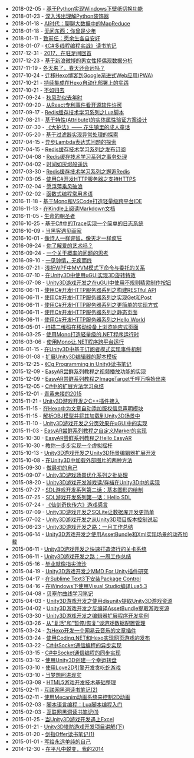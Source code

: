 * 2018-02-05 - [基于Python实现Windows下壁纸切换功能](https://qinyuanpei.github.io/2018/02/05/a-python-driven-wallpaper-tool-on-windows.html)
* 2018-01-23 - [深入浅出理解Python装饰器](https://qinyuanpei.github.io/2018/01/23/have-a-better-understanding-for-decorator-of-python.html)
* 2018-01-18 - [AI时代：聊聊大数据中的MapReduce](https://qinyuanpei.github.io/2018/01/19/talk-about-mapreduce-of-big-data-in-ai-time.html)
* 2018-01-18 - [无问东西：你曾是少年](https://qinyuanpei.github.io/2018/01/19/forever-young-like-you.html)
* 2018-01-11 - [致前任：愿余生各自安好](https://qinyuanpei.github.io/2018/01/12/wish-the-rest-of-your-life-to-be-well.html)
* 2018-01-07 - [《C#多线程编程实战》读书笔记](https://qinyuanpei.github.io/2018/01/07/note-of-multithreading-with-csharp-cookbook.html)
* 2017-12-31 - [2017，在驻足间回首](https://qinyuanpei.github.io/2017/12/31/settle-down-and-look-back-about-2017.html)
* 2017-12-23 - [基于新浪微博的男女性择偶观数据分析](https://qinyuanpei.github.io/2017/12/23/a-data-analyse-about-the-view-of-choosing-spouse-based-on-weibo.html)
* 2017-11-19 - [冬天来了，春天还会远吗？](https://qinyuanpei.github.io/2017/11/19/wish-a-better-tomorrow.html)
* 2017-10-24 - [迁移Hexo博客到Google渐进式Web应用(PWA)](https://qinyuanpei.github.io/2017/10/24/migrate-hexo-as-a-progressive-web-app.html)
* 2017-10-21 - [持续集成在Hexo自动化部署上的实践](https://qinyuanpei.github.io/2017/10/21/practice-of-continuous-integration-on-hexo-deployment.html)
* 2017-10-21 - [不如归去](https://qinyuanpei.github.io/2017/10/21/it-would-be-better-to-return.html)
* 2017-09-24 - [秋风劲似去年时](https://qinyuanpei.github.io/2017/09/25/autumn-wind-like-one-time.html)
* 2017-09-20 - [从React专利事件看开源软件许可](https://qinyuanpei.github.io/2017/09/20/talk-about-open-source-software-licensing-via-react-parent-event.html)
* 2017-09-17 - [Redis缓存技术学习系列之Lua脚本](https://qinyuanpei.github.io/2017/09/17/redis-cache-technology-learning-series-04.html)
* 2017-08-21 - [基于特性(Attribute)的实体属性验证方案设计](https://qinyuanpei.github.io/2017/08/21/validate-properties-of-entity-via-attribute-in-csahrp.html)
* 2017-07-30 - [《大护法》—— 花生镇里的成人童话](https://qinyuanpei.github.io/2017/07/30/a-story-never-seen-before.html)
* 2017-05-20 - [基于过滤器实现异常处理的探索](https://qinyuanpei.github.io/2017/05/20/research-for-exception-handling-based-on-filter.html)
* 2017-04-15 - [异步Lambda表达式问题的探索](https://qinyuanpei.github.io/2017/04/15/research-on-asynchronous-lambda-expression.html)
* 2017-04-15 - [Redis缓存技术学习系列之发布订阅](https://qinyuanpei.github.io/2017/04/15/redis-cache-technology-learning-series-03.html)
* 2017-04-08 - [Redis缓存技术学习系列之事务处理](https://qinyuanpei.github.io/2017/04/08/redis-cache-technology-learning-series-02.html)
* 2017-04-02 - [时间如灰烬般遥远](https://qinyuanpei.github.io/2017/04/03/I-don-t-like-ashes-of-time.html)
* 2017-03-30 - [Redis缓存技术学习系列之邂逅Redis](https://qinyuanpei.github.io/2017/03/30/redis-cache-technology-learning-series-01.html)
* 2017-03-05 - [使用C#开发HTTP服务器之支持HTTPS](https://qinyuanpei.github.io/2017/03/05/make-a-http-server-with-csharp-06.html)
* 2017-02-04 - [愿浮萍乘风破浪](https://qinyuanpei.github.io/2017/02/04/a-movie-called-duckweed.html)
* 2017-02-02 - [函数式编程常用术语](https://qinyuanpei.github.io/2017/02/02/functional-programming-terminology.html)
* 2016-11-18 - [基于Mono和VSCode打造轻量级跨平台IDE](https://qinyuanpei.github.io/2016/11/18/make-a-light-ide-with-visual-studio-code-and-mono.html)
* 2016-11-13 - [在Kindle上阅读Markdown文档](https://qinyuanpei.github.io/2016/11/13/have-fun-with-markdown-in-kindle.html)
* 2016-11-05 - [生命的朝圣者](https://qinyuanpei.github.io/2016/11/05/pilgrim-of-life.html)
* 2016-10-25 - [基于C#中的Trace实现一个简单的日志系统](https://qinyuanpei.github.io/2016/10/25/make-a-log-system-based-on-trace.html)
* 2016-10-09 - [当黑客遇见画家](https://qinyuanpei.github.io/2016/10/09/when-hacker-meets-painter.html)
* 2016-10-01 - [像诗人一样睿智，像天才一样疯狂](https://qinyuanpei.github.io/2016/10/01/wise-as-poet-crazy-as-genius.html)
* 2016-09-24 - [你了解爱的艺术吗？](https://qinyuanpei.github.io/2016/09/24/do-you-understand-atr-of-love.html)
* 2016-09-24 - [一个关于概率的问题的思考](https://qinyuanpei.github.io/2016/09/24/yet-another-a-blog-about-probability.html)
* 2016-09-10 - [一见钟情，无疾而终](https://qinyuanpei.github.io/2016/09/10/love-happened-when-I-meet-you.html)
* 2016-07-21 - [浅析WPF中MVVM模式下命令与委托的关系](https://qinyuanpei.github.io/2016/07/21/delegate-with-command-of-mvvm.html)
* 2016-07-10 - [在Unity3D中使用uGUI实现3D旋转特效](https://qinyuanpei.github.io/2016/07/10/3d-scroll-view-in-unity3d-with-ugui.html)
* 2016-07-08 - [Unity3D游戏开发之在uGUI中使用不规则精灵制作按钮](https://qinyuanpei.github.io/2016/07/08/unregular-sprite-button-making-with-ugui-in-unity3d.html)
* 2016-06-11 - [使用C#开发HTTP服务器系列之构建RESTful API](https://qinyuanpei.github.io/2016/06/11/make-a-http-server-with-csharp-05.html)
* 2016-06-11 - [使用C#开发HTTP服务器系列之实现Get和Post](https://qinyuanpei.github.io/2016/06/11/make-a-http-server-with-csharp-03.html)
* 2016-06-11 - [使用C#开发HTTP服务器系列之更简单的实现方式](https://qinyuanpei.github.io/2016/06/11/make-a-http-server-with-csharp-04.html)
* 2016-06-11 - [使用C#开发HTTP服务器系列之静态页面](https://qinyuanpei.github.io/2016/06/11/make-a-http-server-with-csharp-02.html)
* 2016-06-11 - [使用C#开发HTTP服务器系列之Hello World](https://qinyuanpei.github.io/2016/06/11/make-a-http-server-with-csharp-01.html)
* 2016-05-01 - [扫描二维码在移动设备上浏览响应式页面](https://qinyuanpei.github.io/2016/05/01/scan-qrcode-to-view-responsive-page-with-mobile-divice.html)
* 2016-03-25 - [使用Mono打造轻量级的.NET程序运行时](https://qinyuanpei.github.io/2016/03/25/build-light-weight-runtime-for-dotnet-with-mono.html)
* 2016-03-06 - [使用Mono让.NET程序跨平台运行](https://qinyuanpei.github.io/2016/03/06/make-dotnet-run-in-cross-platform-with-mono.html)
* 2016-01-15 - [在Unity3D中基于订阅者模式实现事件机制](https://qinyuanpei.github.io/2016/01/15/subscriber-pattern-in-unity3d-to-create-a-eventsystem.html)
* 2016-01-08 - [扩展Unity3D编辑器的脚本模板](https://qinyuanpei.github.io/2016/01/08/extends-unity-editor-template-to-create-more.html)
* 2015-12-25 - [《Cg Programming in Unity》读书笔记](https://qinyuanpei.github.io/2015/12/25/note-of-cg-programming-in-unity.html)
* 2015-12-09 - [EasyAR尝鲜系列教程之视频播放功能的实现](https://qinyuanpei.github.io/2015/12/09/have-a-taste-of-easyar-04.html)
* 2015-12-09 - [EasyAR尝鲜系列教程之ImageTarget千呼万唤始出来](https://qinyuanpei.github.io/2015/12/09/have-a-taste-of-easyar-03.html)
* 2015-12-05 - [C#中的扩展方法学习总结](https://qinyuanpei.github.io/2015/12/05/extend-methods-of-csharp.html)
* 2015-12-01 - [青黄未接的2015](https://qinyuanpei.github.io/2015/12/01/end-of-2015.html)
* 2015-11-21 - [Unity3D游戏开发之C++插件接入](https://qinyuanpei.github.io/2015/11/21/development-of-c-plugin-for-unity3d.html)
* 2015-11-15 - [在Hexo中为文章自动添加版权信息声明模块](https://qinyuanpei.github.io/2015/11/15/add-the-creative-commons-for-the-article-in-hexo.html)
* 2015-11-15 - [解析OBJ模型并将其加载到Unity3D场景中](https://qinyuanpei.github.io/2015/11/15/deep-learning-of-3d-model-file-format-of-obj.html)
* 2015-11-10 - [Unity3D游戏开发之分页效果在uGUI中的实现](https://qinyuanpei.github.io/2015/11/10/pagination-of-ugui-in-unity3d.html)
* 2015-11-03 - [EasyAR尝鲜系列教程之自定义Marker的实现](https://qinyuanpei.github.io/2015/11/03/have-a-taste-of-easyar-02.html)
* 2015-10-30 - [EasyAR尝鲜系列教程之Hello EasyAR](https://qinyuanpei.github.io/2015/10/30/have-a-taste-of-easyar-01.html)
* 2015-10-30 - [教你一步步实现一个虚拟摇杆](https://qinyuanpei.github.io/2015/10/30/step-by-step-to-create-virtual-joystick.html)
* 2015-10-13 - [Unity3D游戏开发之Unity3D场景编辑器扩展开发](https://qinyuanpei.github.io/2015/10/13/extend-unity3d-scene-editor.html)
* 2015-10-08 - [在Unity3D中加载外部图片的两种方法](https://qinyuanpei.github.io/2015/10/08/2-methods-to-load-image-in-unity3d.html)
* 2015-09-30 - [做最初的自己](https://qinyuanpei.github.io/2015/09/30/go-for-the-first.html)
* 2015-09-07 - [Unity3D游戏场景优化系列之批处理](https://qinyuanpei.github.io/2015/09/07/patching-in-unity3d-to-reduce-the-drawcall.html)
* 2015-08-20 - [Unity3D游戏开发游戏读/存档在Unity3D中的实现](https://qinyuanpei.github.io/2015/08/20/save-and-load-in-unity.html)
* 2015-07-27 - [SDL游戏开发系列第二话：基本图形的绘制](https://qinyuanpei.github.io/2015/07/27/sdl-game-development-02.html)
* 2015-07-25 - [SDL游戏开发系列第一话：Hello SDL](https://qinyuanpei.github.io/2015/07/25/sdl-game-development-01.html)
* 2015-07-24 - [《仙剑奇侠传六》游戏感言](https://qinyuanpei.github.io/2015/07/24/love-pal-or-not.html)
* 2015-07-09 - [Unity3D游戏开发之SQLite让数据库开发更简单](https://qinyuanpei.github.io/2015/07/09/sqlite-in-unity3d.html)
* 2015-07-02 - [Unity3D游戏开发之从Unity3D项目版本控制说起](https://qinyuanpei.github.io/2015/07/02/unity3d-version-control.html)
* 2015-06-23 - [Unity3D游戏开发之路：一月工作总结](https://qinyuanpei.github.io/2015/06/24/work-in-a-month.html)
* 2015-06-14 - [Unity3D游戏开发之使用AssetBundle和Xml实现场景的动态加载](https://qinyuanpei.github.io/2015/06/15/load-unity3d-scene-dynamicly-with-assetbundle-and-xml.html)
* 2015-06-11 - [Unity3D游戏开发之快速打造流行的关卡系统](https://qinyuanpei.github.io/2015/06/11/create-the-level-system-in-unity3d.html)
* 2015-06-11 - [Unity3D游戏开发之路：一周工作总结](https://qinyuanpei.github.io/2015/06/11/work-in-a-week.html)
* 2015-05-16 - [毕业就像指尖流沙](https://qinyuanpei.github.io/2015/05/16/graduate-from-now.html)
* 2015-04-19 - [Unity3D游戏开发之MMD For Unity插件研究](https://qinyuanpei.github.io/2015/04/19/learning-of-mmd-for-unity3d.html)
* 2015-04-17 - [在Sublime Text3下安装Package Control](https://qinyuanpei.github.io/2015/04/17/usage-of-the-sublime-text3.html)
* 2015-04-16 - [在Windows下使用Visual Studio编译Lua5.3](https://qinyuanpei.github.io/2015/04/16/building-lua5-3-with-visual-studio-2012-in-windows.html)
* 2015-04-08 - [贝塞尔曲线学习笔记](https://qinyuanpei.github.io/2015/04/08/bezier-curve-learning-note.html)
* 2015-04-03 - [Unity3D游戏开发之使用disunity提取Unity3D游戏资源](https://qinyuanpei.github.io/2015/04/03/unpackage-the-unity3d-game-resources-with-disunity.html)
* 2015-04-02 - [Unity3D游戏开发之反编译AssetBundle提取游戏资源](https://qinyuanpei.github.io/2015/04/02/unity3d-development-with-assetbundle.html)
* 2015-03-30 - [Unity3D游戏开发之编辑器扩展程序开发实例](https://qinyuanpei.github.io/2015/03/31/unity3d-plugins-development-application-case.html)
* 2015-03-26 - [从"复活"和"暂停/恢复"谈游戏数据配置管理](https://qinyuanpei.github.io/2015/03/27/talk-the-game-data-config-with-the-relive-and-pause.html)
* 2015-03-24 - [为Hexo开发一个网易云音乐的文章插件](https://qinyuanpei.github.io/2015/03/24/neteasy-cloudmusic-plugin-in-hexo.html)
* 2015-03-24 - [使用Coding.NET和Hexo实现网页游戏的发布](https://qinyuanpei.github.io/2015/03/24/publish-webgame-with-coding-net-and-hexo.html)
* 2015-03-22 - [C#中Socket通信编程的异步实现](https://qinyuanpei.github.io/2015/03/22/csharp-socket-programing-part-2.html)
* 2015-03-15 - [C#中Socket通信编程的同步实现](https://qinyuanpei.github.io/2015/03/15/csharp-socket-programing-part-1.html)
* 2015-03-12 - [使用Unity3D创建一个幸运转盘](https://qinyuanpei.github.io/2015/03/12/create-luckyroll-game-with-unity3d.html)
* 2015-03-10 - [使用Love2D引擎开发贪吃蛇游戏](https://qinyuanpei.github.io/2015/03/10/develope-the-snake-game-with-love2d.html)
* 2015-03-10 - [当梦想照进现实](https://qinyuanpei.github.io/2015/03/10/when-dream-meet-the-reality.html)
* 2015-03-08 - [HTML5游戏开发技术基础整理](https://qinyuanpei.github.io/2015/03/08/html5-canvas-game-development.html)
* 2015-02-11 - [互联网黑洞读书笔记(2)](https://qinyuanpei.github.io/2015/02/11/black-hole-of-internet-part-2.html)
* 2015-02-11 - [使用Mecanim动画系统来控制2D动画](https://qinyuanpei.github.io/2015/02/11/unity2d-game-development-mecanim.html)
* 2015-02-03 - [脚本语言编程：Lua脚本编程入门](https://qinyuanpei.github.io/2015/02/03/programing-with-the-lua-base.html)
* 2015-02-03 - [互联网黑洞读书笔记(1)](https://qinyuanpei.github.io/2015/02/03/black-hole-of-internet-part-1.html)
* 2015-01-25 - [当Unity3D游戏开发遇上Excel](https://qinyuanpei.github.io/2015/01/25/develop-the-game-with-excel.html)
* 2015-01-21 - [Unity3D塔防游戏开发项目讲解(下)](https://qinyuanpei.github.io/2015/01/21/unity3d-game-development-td.html)
* 2015-01-20 - [剑指Offer读书笔记(1)](https://qinyuanpei.github.io/2015/01/20/coding-interview-base-part-1.html)
* 2015-01-01 - [写给永远单纯的自己](https://qinyuanpei.github.io/2015/01/01/a-passage-write-to-myself.html)
* 2014-12-30 - [在平凡中蜕变，我的2014](https://qinyuanpei.github.io/2014/12/30/way-we-went-in-2014.html)
